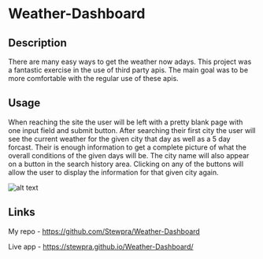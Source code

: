 # Weather-Dashboard

## Description

There are many easy ways to get the weather now adays. This project was a fantastic exercise in the use of third party apis. The main goal was to be more comfortable with the regular use of these apis.

## Usage

When reaching the site the user will be left with a pretty blank page with one input field and submit button. After searching their first city the user will see the current weather for the given city that day as well as a 5 day forcast. Their is enough information to get a complete picture of what the overall conditions of the given days will be. The city name will also appear on a button in the search history area. Clicking on any of the buttons will allow the user to display the information for that given city again.

![alt text](<Screenshot 2024-03-18 200221.png>)

## Links

My repo - https://github.com/Stewpra/Weather-Dashboard

Live app - https://stewpra.github.io/Weather-Dashboard/
